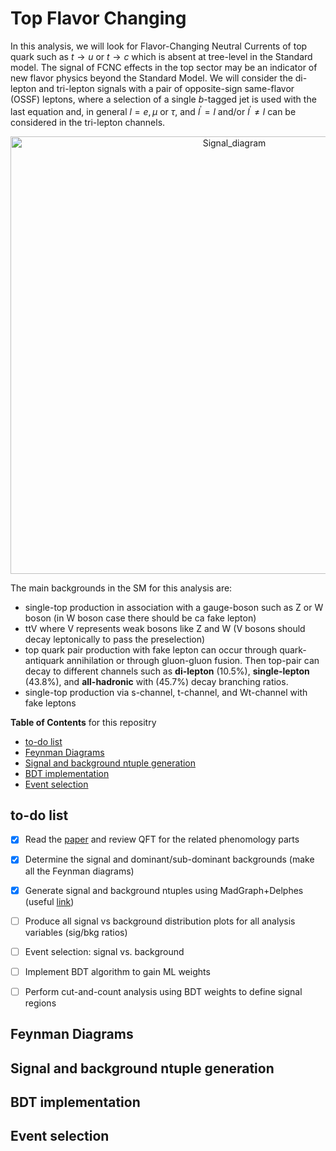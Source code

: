 # Top Flavor Changing
In this analysis, we will look for Flavor-Changing Neutral Currents of top quark such as $t \to u$ or $t \to c$ which is absent at tree-level in the Standard model. The signal of FCNC effects in the top sector may be an indicator of new flavor physics beyond the Standard Model. We will consider the di-lepton and tri-lepton signals with a pair of opposite-sign same-flavor (OSSF) leptons, where a selection of a single $b$-tagged jet is used with the last equation and, in general $l=e,\mu$ or $\tau$, and $l^{'}=l$ and/or $l^{'} \neq l$ can be considered in the tri-lepton channels.

<p align="center">
<img width="700" alt="Signal_diagram" src="https://user-images.githubusercontent.com/59040860/192085302-c5a889d0-43d8-442a-82c0-c3dc902f7815.png">
</p>

The main backgrounds in the SM for this analysis are: 
- single-top production in association with a gauge-boson such as Z or W boson (in W boson case there should be ca fake lepton)
- ttV where V represents weak bosons like Z and W (V bosons should decay leptonically to pass the preselection) 
- top quark pair production with fake lepton can occur through quark-antiquark annihilation or through gluon-gluon fusion. Then top-pair can decay to different channels such as **di-lepton** (10.5%), **single-lepton** (43.8%), and **all-hadronic** with (45.7%) decay branching ratios.
- single-top production via s-channel, t-channel, and Wt-channel with fake leptons

**Table of Contents** for this repositry
- [to-do list](#to-do-list)
- [Feynman Diagrams](#feynman-diagrams)
- [Signal and background ntuple generation](#signal-and-background-ntuple-generation)
- [BDT implementation](#bdt-implementation)
- [Event selection](#event-selection)


## to-do list
- [x] Read the [paper](https://arxiv.org/pdf/2101.05286.pdf) and review QFT for the related phenomology parts
- [X] Determine the signal and dominant/sub-dominant backgrounds (make all the Feynman diagrams)
- [X] Generate signal and background ntuples using MadGraph+Delphes (useful [link](http://feynrules.irmp.ucl.ac.be/wiki/FourFermionFCNCtqll))
- [ ] Produce all signal vs background distribution plots for all analysis variables (sig/bkg ratios)
- [ ] Event selection: signal vs. background
- [ ] Implement BDT algorithm to gain ML weights
- [ ] Perform cut-and-count analysis using BDT weights to define signal regions



## Feynman Diagrams
## Signal and background ntuple generation
## BDT implementation
## Event selection
